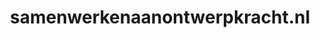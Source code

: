 ---
layout: post
title:  "samenwerkenaanontwerpkracht.nl"
internal_url:  "/dutchgov/samenwerkenaanontwerpkracht.nl.html"
categories: dutchgov
---